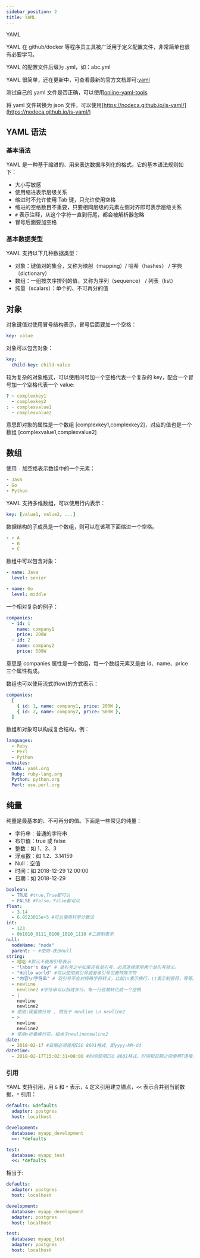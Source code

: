 ```yaml
---
sidebar_position: 2
title: YAML
---
```


YAML

YAML 在 github/docker 等程序员工具被广泛用于定义配置文件，非常简单也很有必要学习。

YAML 的配置文件后缀为 .yml，如：abc.yml

YAML 很简单，还在更新中，可查看最新的官方文档即可:[yaml](https://yaml.org/)

测试自己的 yaml 文件是否正确，可以使用[online-yaml-tools](https://onlineyamltools.com/validate-yaml)

将 yaml 文件转换为 json 文件，可以使用[https://nodeca.github.io/js-yaml/](https://nodeca.github.io/js-yaml/)


## YAML 语法

### 基本语法

YAML 是一种基于缩进的、用来表达数据序列化的格式。它的基本语法规则如下：

- 大小写敏感
- 使用缩进表示层级关系
- 缩进时不允许使用 Tab 键，只允许使用空格
- 缩进的空格数目不重要，只要相同层级的元素左侧对齐即可表示层级关系
- `#` 表示注释，从这个字符一直到行尾，都会被解析器忽略
- 冒号后面要加空格

### 基本数据类型

YAML 支持以下几种数据类型：

- 对象：键值对的集合，又称为映射（mapping）/ 哈希（hashes） / 字典（dictionary）
- 数组：一组按次序排列的值，又称为序列（sequence） / 列表（list）
- 纯量（scalars）：单个的、不可再分的值

## 对象

对象键值对使用冒号结构表示，冒号后面要加一个空格：

```yaml showLineNumbers
key: value
```

对象可以包含对象：

```yaml showLineNumbers
key:
  child-key: child-value
```

较为复杂的对象格式，可以使用问号加一个空格代表一个复杂的 key，配合一个冒号加一个空格代表一个 value:

```yaml showLineNumbers
? - complexkey1
  - complexkey2
: - complexvalue1
  - complexvalue2
```

意思即对象的属性是一个数组 [complexkey1,complexkey2]，对应的值也是一个数组 [complexvalue1,complexvalue2]

## 数组

使用 `-` 加空格表示数组中的一个元素：

```yaml showLineNumbers
- Java
- Go
- Python
```

YAML 支持多维数组，可以使用行内表示：

```yaml showLineNumbers
key: [value1, value2, ...]
```

数据结构的子成员是一个数组，则可以在该项下面缩进一个空格。

```yaml showLineNumbers
- - A
  - B
  - C
```

数组中可以包含对象：

```yaml showLineNumbers
- name: Java
  level: senior

- name: Go
  level: middle
```

一个相对复杂的例子：

```yaml showLineNumbers
companies:
  - id: 1
    name: company1
    price: 200W
  - id: 2
    name: company2
    price: 500W
```

意思是 companies 属性是一个数组，每一个数组元素又是由 id、name、price 三个属性构成。

数组也可以使用流式(flow)的方式表示：

```yaml showLineNumbers
companies:
  [
    { id: 1, name: company1, price: 200W },
    { id: 2, name: company2, price: 500W },
  ]
```

数组和对象可以构成复合结构，例：

```yaml showLineNumbers
languages:
  - Ruby
  - Perl
  - Python
websites:
  YAML: yaml.org
  Ruby: ruby-lang.org
  Python: python.org
  Perl: use.perl.org
```

## 纯量

纯量是最基本的、不可再分的值。下面是一些常见的纯量：

- 字符串：普通的字符串
- 布尔值：true 或 false
- 整数：如 1、2、3
- 浮点数：如 1.2、3.14159
- Null：空值
- 时间：如 2018-12-29 12:00:00
- 日期：如 2018-12-29

```yaml showLineNumbers
boolean:
  - TRUE #true,True都可以
  - FALSE #false，False都可以
float:
  - 3.14
  - 6.8523015e+5 #可以使用科学计数法
int:
  - 123
  - 0b1010_0111_0100_1010_1110 #二进制表示
null:
  nodeName: "node"
  parent: ~ #使用~表示null
string:
  - 哈哈 #默认不使用引号表示
  - "labor's day" # 单引号之中如果还有单引号，必须连续使用两个单引号转义。
  - "Hello world" #可以使用双引号或者单引号包裹特殊字符
  - "内容\n字符串" # 双引号不会对特殊字符转义，比如\n表示换行，\t表示制表符，等等。
  - newline
    newline2 #字符串可以拆成多行，每一行会被转化成一个空格
  - |
    newline
    newline2
  # 使用|保留换行符 , 相当于 newline \n newline2
  - >
    newline
    newline2
  # 使用>折叠换行符，相当于newlinenewline2
date:
  - 2018-02-17 #日期必须使用ISO 8601格式，即yyyy-MM-dd
datetime:
  - 2018-02-17T15:02:31+08:00 #时间使用ISO 8601格式，时间和日期之间使用T连接，最后使用+代表时区
```

### 引用

YAML 支持引用，用 `&` 和 `*` 表示，`&` 定义引用建立锚点，`<<` 表示合并到当前数据，`*` 引用：

```yaml showLineNumbers
defaults: &defaults
  adapter: postgres
  host: localhost

development:
  database: myapp_development
  <<: *defaults

test:
  database: myapp_test
  <<: *defaults
```

相当于:

```yaml showLineNumbers
defaults:
  adapter: postgres
  host: localhost

development:
  database: myapp_development
  adapter: postgres
  host: localhost

test:
  database: myapp_test
  adapter: postgres
  host: localhost
```